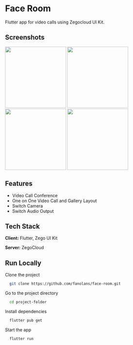 
# Face Room
Flutter app for video calls using Zegocloud UI Kit.

## Screenshots
<img src="https://github.com/fanolans/face-room/assets/85090127/18e744b1-4608-4a39-a19c-95fc0f81b2a9" width="200">
<img src="https://github.com/fanolans/face-room/assets/85090127/90ea2361-766f-4e8e-9e83-449be2acfa2c" width="200">
<img src="https://github.com/fanolans/face-room/assets/85090127/f02b3d2f-b18f-4de3-85c9-c7382bc10078" width="200">
<img src="https://github.com/fanolans/face-room/assets/85090127/3531d236-b095-4af5-84f5-45051866097b" width="200">

## Features
- Video Call Conference
- One on One Video Call and Gallery Layout
- Switch Camera
- Switch Audio Output
    
## Tech Stack
**Client:** Flutter, Zego UI Kit

**Server:** ZegoCloud

## Run Locally
Clone the project

```bash
  git clone https://github.com/fanolans/face-room.git
```

Go to the project directory

```bash
  cd project-folder
```

Install dependencies

```bash
  flutter pub get
```

Start the app

```bash
  flutter run
```


